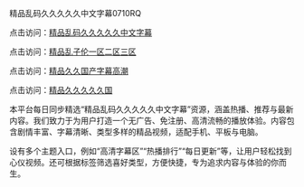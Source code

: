 精品乱码久久久久久中文字幕0710RQ

点击访问：<a href="https://heiliao2dmwwy.pages.dev/">精品乱码久久久久久中文字幕</a>

点击访问：<a href="https://heiliao2dmwwy.pages.dev/">精品乱子伦一区二区三区</a>

点击访问：<a href="https://heiliao2dmwwy.pages.dev/">精品久久国产字幕高潮</a>

点击访问：<a href="https://heiliaoe8ajia.pages.dev/">精品久久久久久国</a>

本平台每日同步精选“精品乱码久久久久久中文字幕”资源，涵盖热播、推荐与最新内容。我们致力于为用户打造一个无广告、免注册、高清流畅的播放体验。内容包含剧情丰富、字幕清晰、类型多样的精品视频，适配手机、平板与电脑。  

设有多个主题入口，例如“高清字幕区”“热播排行”“每日更新”等，让用户轻松找到心仪视频。还可根据标签筛选喜好类型，方便快捷，专为追求内容与体验的你而生。

<span style="display:none;">[Canonical link](https://github.com/Q20250710/So7 ）</span>
